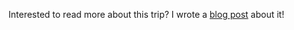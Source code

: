 Interested to read more about this trip? I wrote a [blog post](../../blog/posts/2023-12-16-france0.md) about it!

<script async src="//www.instagram.com/embed.js"></script>

<blockquote class="instagram-media" data-instgrm-captioned
    data-instgrm-permalink="https://www.instagram.com/p/C1ma83hrNEp/">
</blockquote>

<blockquote class="instagram-media" data-instgrm-captioned
    data-instgrm-permalink="https://www.instagram.com/p/C1mbaacLn09/">
</blockquote>

<blockquote class="instagram-media" data-instgrm-captioned
    data-instgrm-permalink="https://www.instagram.com/p/C1mbcvCrUoU/">
</blockquote>

<blockquote class="instagram-media" data-instgrm-captioned
    data-instgrm-permalink="https://www.instagram.com/p/C1mcGocL1Z5/">
</blockquote>

<blockquote class="instagram-media" data-instgrm-captioned
    data-instgrm-permalink="https://www.instagram.com/p/C1mcdO-rUom/">
</blockquote>

<blockquote class="instagram-media" data-instgrm-captioned
    data-instgrm-permalink="https://www.instagram.com/p/C1mc-i7rtpB/">
</blockquote>

<blockquote class="instagram-media" data-instgrm-captioned
    data-instgrm-permalink="https://www.instagram.com/p/C1mdO0TLJ1j/">
</blockquote>

<blockquote class="instagram-media" data-instgrm-captioned
    data-instgrm-permalink="https://www.instagram.com/p/C1mdieVL94j/">
</blockquote>

<blockquote class="instagram-media" data-instgrm-captioned
    data-instgrm-permalink="https://www.instagram.com/p/C1meHnIrFsD/">
</blockquote>

<blockquote class="instagram-media" data-instgrm-captioned
    data-instgrm-permalink="https://www.instagram.com/p/C1meOjTreJM/">
</blockquote>

<blockquote class="instagram-media" data-instgrm-captioned
    data-instgrm-permalink="https://www.instagram.com/p/C1mjfi8rMp1/">
</blockquote>

<blockquote class="instagram-media" data-instgrm-captioned
    data-instgrm-permalink="https://www.instagram.com/p/C1mjnUbL_Cl/">
</blockquote>

<blockquote class="instagram-media" data-instgrm-captioned
    data-instgrm-permalink="https://www.instagram.com/p/C1mjqMWLNZ1/">
</blockquote>

<blockquote class="instagram-media" data-instgrm-captioned
    data-instgrm-permalink="https://www.instagram.com/p/C1mj8nILt0U/">
</blockquote>

<blockquote class="instagram-media" data-instgrm-captioned
    data-instgrm-permalink="https://www.instagram.com/p/C1mkIYNr3-1/">
</blockquote>

<blockquote class="instagram-media" data-instgrm-captioned
    data-instgrm-permalink="https://www.instagram.com/p/C1mkQBCr-Gr/">
</blockquote>

<blockquote class="instagram-media" data-instgrm-captioned
    data-instgrm-permalink="https://www.instagram.com/p/C1mknM_L-zM/">
</blockquote>
